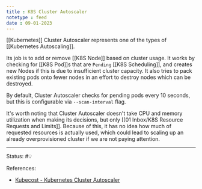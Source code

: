 ```yaml
---
title : K8S Cluster Autoscaler
notetype : feed
date : 09-01-2023
---
```


[[Kubernetes]] Cluster Autoscaler represents one of the types of [[Kubernetes Autoscaling]].

Its job is to add or remove [[K8S Node]] based on cluster usage. It works by checking for [[K8S Pod]]s that are `Pending` [[K8S Scheduling]], and creates new Nodes if this is due to insufficient cluster capacity. It also tries to pack existing pods onto fewer nodes in an effort to destroy nodes which can be destroyed.

By default, Cluster Autoscaler checks for pending pods every 10 seconds, but this is configurable via `--scan-interval` flag.

It's worth noting that Cluster Autoscaler doesn't take CPU and memory utilization when making its decisions, but only [[01 Inbox/K8S Resource Requests and Limits]]. Because of this, it has no idea how much of requested resources is actually used, which could lead to scaling up an already overprovisioned cluster if we are not paying attention.



-----

Status: #💡 

References:
-  [Kubecost - Kubernetes Cluster Autoscaler](https://www.kubecost.com/kubernetes-autoscaling/kubernetes-cluster-autoscaler/)
